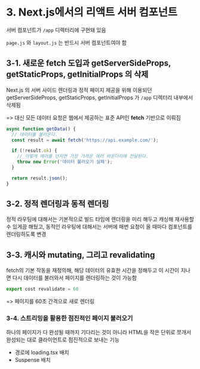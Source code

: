 # 3. Next.js에서의 리액트 서버 컴포넌트

서버 컴포넌트가 `/app` 디렉터리에 구현돼 있음

`page.js` 와 `layout.js` 는 반드시 서버 컴포넌트여야 함

## 3-1. 새로운 fetch 도입과 getServerSideProps, getStaticProps, getInitialProps 의 삭제

Next.js 의 서버 사이드 렌더링과 정적 페이지 제공을 위해 이용되던 getServerSideProps, getStaticProps, getInitialProps 가 `/app` 디렉터리 내부에서 삭제됨

=> 대신 모든 데이터 요청은 웹에서 제공하는 표준 API인 **fetch** 기반으로 이뤄짐

```jsx
async function getData() {
  // 데이터를 불러온다.
  const result = await fetch('https://api.example.com/');

  if (!result.ok) {
    // 이렇게 에러를 던지면 가장 가까운 에러 바운더리에 전달된다.
    throw new Error('데이터 불러오기 실패');
  }

  return result.json();
}
```

## 3-2. 정적 렌더링과 동적 렌더링

정적 라우팅에 대해서는 기본적으로 빌드 타임에 렌더링을 미리 해두고 캐싱해 재사용할 수 있게끔 해뒀고, 동적인 라우팅에 대해서는 서버에 매번 요청이 올 때마다 컴포넌트를 렌더링하도록 변경

## 3-3. 캐시와 mutating, 그리고 revalidating

fetch의 기본 작동을 재정의해, 해당 데이터의 유효한 시간을 정해두고 이 시간이 지나면 다시 데이터를 불러와서 페이지를 렌더링하는 것이 가능함

```jsx
export cost revalidate = 60
```

=> 페이지를 60초 간격으로 새로 렌더링

### 3-4. 스트리밍을 활용한 점진적인 페이지 불러오기

하나의 페이지가 다 완성될 때까지 기다리는 것이 아니라 HTML을 작은 단위로 쪼개서 완성되는 대로 클라이언트로 점진적으로 보내는 기능

- 경로에 loading.tsx 배치
- Suspense 배치
